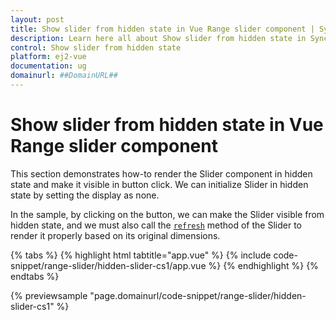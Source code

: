 ```yaml
---
layout: post
title: Show slider from hidden state in Vue Range slider component | Syncfusion
description: Learn here all about Show slider from hidden state in Syncfusion Vue Range slider component of Syncfusion Essential JS 2 and more.
control: Show slider from hidden state 
platform: ej2-vue
documentation: ug
domainurl: ##DomainURL##
---
```


# Show slider from hidden state in Vue Range slider component

This section demonstrates how-to render the Slider component in hidden state and make it visible in button click. We can initialize Slider in hidden state by setting the display as none.

In the sample, by clicking on the button, we can make the Slider visible from hidden state, and we must also call the [`refresh`](https://ej2.syncfusion.com/javascript/documentation/api/base/component/#refresh) method of the Slider to render it properly based on its original dimensions.

{% tabs %}
{% highlight html tabtitle="app.vue" %}
{% include code-snippet/range-slider/hidden-slider-cs1/app.vue %}
{% endhighlight %}
{% endtabs %}
        
{% previewsample "page.domainurl/code-snippet/range-slider/hidden-slider-cs1" %}
